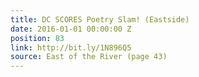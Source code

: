 ```yaml
---
title: DC SCORES Poetry Slam! (Eastside)
date: 2016-01-01 00:00:00 Z
position: 83
link: http://bit.ly/1N896Q5
source: East of the River (page 43)
---
```


